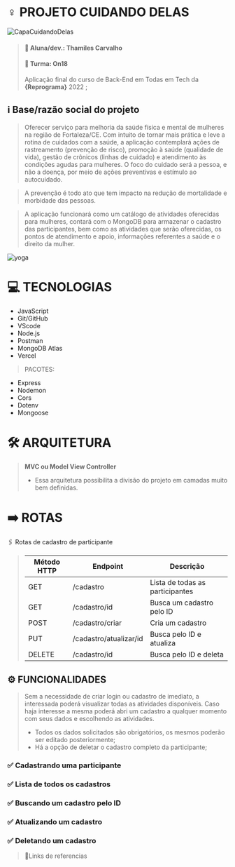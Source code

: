 # ♀️ PROJETO CUIDANDO DELAS

![CapaCuidandoDelas](https://user-images.githubusercontent.com/109421612/208180185-b487c878-85cf-4634-afdb-7b4f76f28e9c.png)

> #### 🪪 Aluna/dev.: Thamiles Carvalho
> #### 📒 Turma: On18
> Aplicação final do curso de Back-End em Todas em Tech da **{Reprograma}** 2022 ;

## ℹ️ Base/razão social do projeto

> Oferecer serviço para melhoria da saúde física e mental de mulheres na região de Fortaleza/CE. Com intuito de tornar mais prática e leve a rotina de cuidados com a saúde, a aplicação contemplará ações de rastreamento (prevenção de risco), promoção à saúde (qualidade de vida), gestão de crônicos (linhas de cuidado) e atendimento às condições agudas para mulheres. O foco do cuidado será a pessoa, e não a doença, por meio de ações preventivas e estímulo ao autocuidado. 

> A prevenção é todo ato que tem impacto na redução de mortalidade e morbidade das pessoas.

> A aplicação funcionará como um catálogo de atividades oferecidas para mulheres, contará com o MongoDB para armazenar o cadastro das participantes, bem como as atividades que serão oferecidas, os pontos de atendimento e apoio, informações referentes a saúde e o direito da mulher.

![yoga](https://user-images.githubusercontent.com/109421612/208216843-7692de97-6666-45cd-99b9-cb62e0994388.jpg)


# 💻 TECNOLOGIAS

* JavaScript
* Git/GitHub
* VScode
* Node.js
* Postman
* MongoDB Atlas
* Vercel

> PACOTES:

* Express
* Nodemon
* Cors
* Dotenv
* Mongoose

# 🛠️ ARQUITETURA

> **MVC ou Model View Controller**
> 
> * Essa arquitetura possibilita a divisão do projeto em camadas muito bem definidas.

# ➡️ ROTAS 
🖇️ Rotas de cadastro de participante

> | Método HTTP | Endpoint | Descrição |
> | ----------- | -------- | --------- |
> | GET | /cadastro | Lista de todas as participantes |
> | GET | /cadastro/id | Busca um cadastro pelo ID |
> | POST | /cadastro/criar | Cria um cadastro |
> | PUT | /cadastro/atualizar/id | Busca pelo ID e atualiza |
> | DELETE | /cadastro/id | Busca pelo ID e deleta |

## ⚙️ FUNCIONALIDADES

> Sem a necessidade de criar login ou cadastro de imediato, a interessada poderá visualizar todas as atividades disponíveis.
> Caso haja interesse a mesma poderá abri um cadastro a qualquer momento com seus dados e escolhendo as atividades.
> 
> * Todos os dados solicitados são obrigatórios, os mesmos poderão ser editado posteriormente; 
> * Há a opção de deletar o cadastro completo da participante;


### ✅ Cadastrando uma participante


### ✅ Lista de todos os cadastros 


### ✅ Buscando um cadastro pelo ID


### ✅ Atualizando um cadastro 


### ✅ Deletando um cadastro 

> 🔗Links de referencias



